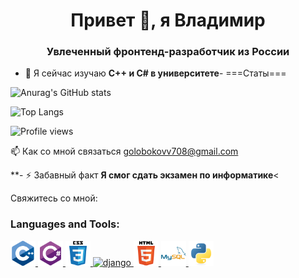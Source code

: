 <h1 align="center">Привет 👋, я Владимир</h1>
<h3 align="center">Увлеченный фронтенд-разработчик из России</h3>

- 🌱 Я сейчас изучаю **C++ и C# в университете**-
===Статы===

![Anurag's GitHub stats](https://github-readme-stats.vercel.app/api?username=BeetleEve&theme=vision-friendly-dark)

![Top Langs](https://github-readme-stats.vercel.app/api/top-langs/?username=BeetleEve&layout=compact&theme=vision-friendly-dark)

![Profile views](https://komarev.com/ghpvc/?username=BeetleEve)

📫 Как со мной связаться golobokovv708@gmail.com

**- ⚡ Забавный факт **Я смог сдать экзамен по информатике**<

Свяжитесь со мной: </h3>
<p align="left">
</p>

<h3 align="left">Languages and Tools:</h3>
<p align="left"> <a href="https://www.w3schools.com/cpp/" target="_blank" rel="noreferrer"> <img src="https://raw.githubusercontent.com/devicons/devicon/master/icons/cplusplus/cplusplus-original.svg" alt="cplusplus" width="40" height="40"/> </а> <a href="https://www.w3schools.com/cs/" target="_blank" rel="noreferrer"> <img src="https://raw.githubusercontent.com/devicons/devicon/master/icons/csharp/csharp-original.svg" alt="csharp" width="40" height="40"/> </а> <a href="https://www.w3schools.com/css/" target="_blank" rel="noreferrer"> <img src="https://raw.githubusercontent.com/devicons/devicon/master/icons/css3/css3-original-wordmark.svg" alt="css3" width="40" height="40"/> </а> <a href="https://www.djangoproject.com/" target="_blank" rel="noreferrer"> <img src="https://cdn.worldvectorlogo.com/logos/django.svg" alt="django" width="40" height="40"/> </а> <a href="https://www.w3.org/html/" target="_blank" rel="noreferrer"> <img src="https://raw.githubusercontent.com/devicons/devicon/master/icons/html5/html5-original-wordmark.svg" alt="html5" width="40" height="40"/> </а> <a href="https://www.mysql.com/" target="_blank" rel="noreferrer"> <img src="https://raw.githubusercontent.com/devicons/devicon/master/icons/mysql/mysql-original-wordmark.svg" alt="mysql" width="40" height="40"/> </а> <a href="https://www.python.org" target="_blank" rel="noreferrer"> <img src="https://raw.githubusercontent.com/devicons/devicon/master/icons/python/python-original.svg" alt="python" width="40" height="40"/> </а> </чел>
